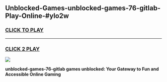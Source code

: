 
## Unblocked-Games-unblocked-games-76-gitlab-Play-Online-#ylo2w
<h3>
<a href="https://premium.freeplayer.one?title=unblocked-games-76-gitlab&ref=27F">CLICK TO PLAY</a></h3>
<hr>

<h3>
<a href="https://premium.freeplayer.one?title=unblocked-games-76-gitlab&ref=27F">CLICK 2 PLAY</a>
  
</h3>

<a href="https://premium.freeplayer.one?title=unblocked-games-76-gitlab&ref=27F"><img src="https://clearcache.store/games.png"></a>


**unblocked-games-76-gitlab games unblocked: Your Gateway to Fun and Accessible Online Gaming**
